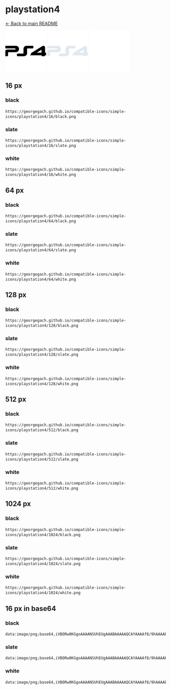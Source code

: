 # playstation4

[← Back to main README](../../README.md)


<img src="./128/black.png" width="128" alt="playstation4 black icon" />
<img src="./128/slate.png" width="128" alt="playstation4 slate icon" />
<img src="./128/white.png" width="128" alt="playstation4 white icon" />

## 16 px

### black
```
https://georgegach.github.io/compatible-icons/simple-icons/playstation4/16/black.png
```

### slate
```
https://georgegach.github.io/compatible-icons/simple-icons/playstation4/16/slate.png
```

### white
```
https://georgegach.github.io/compatible-icons/simple-icons/playstation4/16/white.png
```

## 64 px

### black
```
https://georgegach.github.io/compatible-icons/simple-icons/playstation4/64/black.png
```

### slate
```
https://georgegach.github.io/compatible-icons/simple-icons/playstation4/64/slate.png
```

### white
```
https://georgegach.github.io/compatible-icons/simple-icons/playstation4/64/white.png
```

## 128 px

### black
```
https://georgegach.github.io/compatible-icons/simple-icons/playstation4/128/black.png
```

### slate
```
https://georgegach.github.io/compatible-icons/simple-icons/playstation4/128/slate.png
```

### white
```
https://georgegach.github.io/compatible-icons/simple-icons/playstation4/128/white.png
```

## 512 px

### black
```
https://georgegach.github.io/compatible-icons/simple-icons/playstation4/512/black.png
```

### slate
```
https://georgegach.github.io/compatible-icons/simple-icons/playstation4/512/slate.png
```

### white
```
https://georgegach.github.io/compatible-icons/simple-icons/playstation4/512/white.png
```

## 1024 px

### black
```
https://georgegach.github.io/compatible-icons/simple-icons/playstation4/1024/black.png
```

### slate
```
https://georgegach.github.io/compatible-icons/simple-icons/playstation4/1024/slate.png
```

### white
```
https://georgegach.github.io/compatible-icons/simple-icons/playstation4/1024/white.png
```

## 16 px in base64

### black
```
data:image/png;base64,iVBORw0KGgoAAAANSUhEUgAAABAAAAAQCAYAAAAf8/9hAAAABmJLR0QA/wD/AP+gvaeTAAAAsklEQVQ4je3Qv0rCYRTG8U/+FBwkcK1BL8TNG/AehEYnN5f2LqHNrTmXxgadWxoLXKQhdFCIyn9DJzgITq5+4Tmc83BeDu/DmZO5QP3AW+E3zZcool8kv8BOlKwFGrF0j234S5TD7+ADd3CLUegJa7RicYZhunqNZ8zxiccSBnjHK17QxTgelLGJvoc3NNHHF67gB7V05SZ95xttlPCASdIM0/+QMoW/YOuoOE41ZXLmFPbOkCjxiaBmfQAAAABJRU5ErkJggg==
```

### slate
```
data:image/png;base64,iVBORw0KGgoAAAANSUhEUgAAABAAAAAQCAYAAAAf8/9hAAAABmJLR0QA/wD/AP+gvaeTAAABJUlEQVQ4je2RvUoDURSEZ+5uRAuzrmAC0fxgZSNY+AZ22vgENgFLKzsr30KxVPQxrOwsbKyChpuAZDVLNrIgZpM7NgZjoQi2+bqZ4sD5Bpjyb2htEk4WL5Ug3SSzcW7EcX4m9TwAqFYXeuNekgdAbHUSfT+JZDjSxmoptLaTnBGoAyCBdKUYhCSHT9HrbiadcKRzX9KxodkEAFE5glueb8oALKAd0lyUi8EeALS73eVW1LscQuuEc/TMmjHGHDm4R0fdC7hzztUrS/M3AGBgfMGNAMA+9w5c5j9QrEHukOSbqBJtpz+YM++LhUIhBQAbJfsUTj//GQjarhSD63bUvyJZ/nLgagQzNOI4P6lAkmdtElqbhLdS7if7zaZmJfl/HGvKb3wAOT6B8PIvAQ4AAAAASUVORK5CYII=
```

### white
```
data:image/png;base64,iVBORw0KGgoAAAANSUhEUgAAABAAAAAQCAYAAAAf8/9hAAAABmJLR0QA/wD/AP+gvaeTAAAAyElEQVQ4je2QsUqCARSFv9uv0CToaIQ+SE/g1DsEjU5tLu0+QbS1+AC1OIWDu4tjjdEQOigEmn0t95efosnVD85wD+feCweOHEyozV/eOiK25aA2gAIgIpYVvwDEvyzVTobu1e/0V2ot/Uv1XR2i3qpPqbH6pV5k8E19qHw9UyfqQv1QH0+AAfAKzIEZcAVMc6cG7HK5D7wAXeAG+ATaoW6AVkSsM3gN3OWBDdADnoERcF7pqgtsy5L2qIXaTNX/a189LTs5ciA/b/yd+rPflJwAAAAASUVORK5CYII=
```

